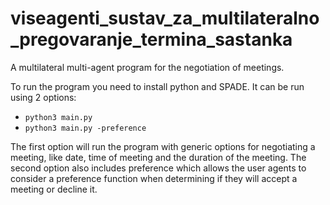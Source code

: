 # viseagenti_sustav_za_multilateralno_pregovaranje_termina_sastanka

A multilateral multi-agent program for the negotiation of meetings. 

To run the program you need to install python and SPADE.
It can be run using 2 options:

- ```python3 main.py```
- ```python3 main.py -preference```

The first option will run the program with generic options for negotiating a meeting, like date, time of meeting and the duration of the meeting. The second option also includes preference which allows the user agents to consider a preference function when determining if they will accept a meeting or decline it.  
